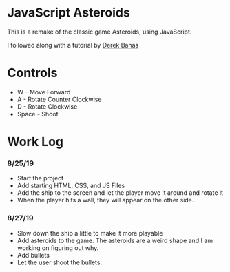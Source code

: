 # JavaScript Asteroids

This is a remake of the classic game Asteroids, using JavaScript.

I followed along with a tutorial by [Derek Banas](https://www.youtube.com/watch?v=HWuU5ly0taA&list=WL&index=5&t=605s)

# Controls

- W - Move Forward
- A - Rotate Counter Clockwise
- D - Rotate Clockwise
- Space - Shoot

# Work Log

### 8/25/19

- Start the project
- Add starting HTML, CSS, and JS Files
- Add the ship to the screen and let the player move it around and rotate it
- When the player hits a wall, they will appear on the other side.

### 8/27/19

- Slow down the ship a little to make it more playable
- Add asteroids to the game. The asteroids are a weird shape and I am working on figuring out why.
- Add bullets
- Let the user shoot the bullets.
